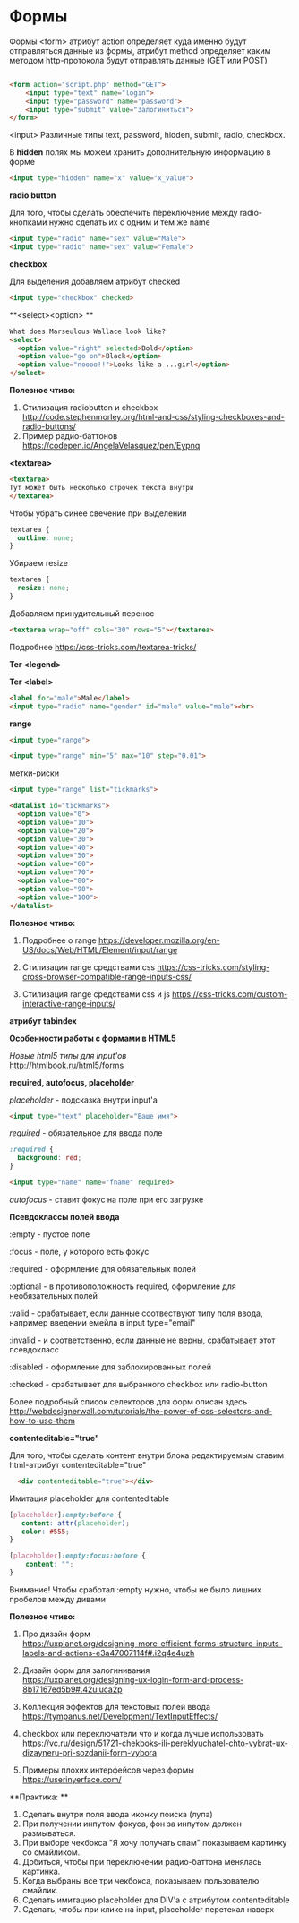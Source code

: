 # Формы

Формы
&lt;form&gt; атрибут action определяет куда именно будут отправляться данные из формы, атрибут method определяет каким методом http-протокола будут отправлять данные (GET или POST)

```html

<form action="script.php" method="GET">
    <input type="text" name="login">
    <input type="password" name="password">
    <input type="submit" value="Залогиниться">
</form>
```

&lt;input&gt; Различные типы text, password, hidden, submit, radio, checkbox. 

В **hidden** полях мы можем хранить дополнительную информацию в форме
```html
<input type="hidden" name="x" value="x_value">
```
**radio button**

Для того, чтобы сделать обеспечить переключение между radio-кнопками нужно сделать их с одним и тем же name

```html
<input type="radio" name="sex" value="Male">
<input type="radio" name="sex" value="Female">
```

**checkbox**

Для выделения добавляем атрибут checked

```html
<input type="checkbox" checked>
```

**&lt;select&gt;&lt;option&gt;
**

```html
What does Marseulous Wallace look like?
<select>
  <option value="right" selected>Bold</option>
  <option value="go on">Black</option>
  <option value="noooo!!">Looks like a ...girl</option>
</select>
```

**Полезное чтиво:**

1. Стилизация radiobutton и checkbox
http://code.stephenmorley.org/html-and-css/styling-checkboxes-and-radio-buttons/
2. Пример радио-баттонов  
https://codepen.io/AngelaVelasquez/pen/Eypnq



**&lt;textarea&gt;**

```html
<textarea>
Тут может быть несколько строчек текста внутри
</textarea>
```

Чтобы убрать синее свечение при выделении

```css
textarea {
  outline: none;
}
```
Убираем resize

```css
textarea {
  resize: none;
}
```

Добавляем принудительный перенос
```html
<textarea wrap="off" cols="30" rows="5"></textarea>
```

Подробнее
https://css-tricks.com/textarea-tricks/

**Тег &lt;legend&gt;**

**Тег &lt;label&gt;**

```html
<label for="male">Male</label>
<input type="radio" name="gender" id="male" value="male"><br>
```

**range**

```html
<input type="range">
```

```html
<input type="range" min="5" max="10" step="0.01">
```

метки-риски

```html
<input type="range" list="tickmarks">

<datalist id="tickmarks">
  <option value="0">
  <option value="10">
  <option value="20">
  <option value="30">
  <option value="40">
  <option value="50">
  <option value="60">
  <option value="70">
  <option value="80">
  <option value="90">
  <option value="100">
</datalist>
```

**Полезное чтиво:**

1. Подробнее о range https://developer.mozilla.org/en-US/docs/Web/HTML/Element/input/range

2. Стилизация range средствами css
https://css-tricks.com/styling-cross-browser-compatible-range-inputs-css/

3. Стилизация range средствами css и js 
https://css-tricks.com/custom-interactive-range-inputs/


**атрибут tabindex**

**Особенности работы с формами в HTML5**

*Новые html5 типы для input'ов*<BR>
http://htmlbook.ru/html5/forms


**required, autofocus, placeholder**

*placeholder* - подсказка внутри input'a

```html
<input type="text" placeholder="Ваше имя">
```

*required* - обязательное для ввода поле

```css
:required {
  background: red;
}
```

```html
<input type="name" name="fname" required>
```

*autofocus* - ставит фокус на поле при его загрузке

**Псевдоклассы полей ввода**

:empty - пустое поле  

:focus - поле, у которого есть фокус  

:required - оформление для обязательных полей  

:optional - в противоположность required, оформление для необязательных полей  

:valid - срабатывает, если данные соотвествуют типу поля ввода, например введении емейла в input type="email"  

:invalid - и соответственно, если данные не верны, срабатывает этот псевдокласс  

:disabled - оформление для заблокированных полей  

:checked - срабатывает для выбранного checkbox или radio-button

Более подробный список селекторов для форм описан здесь
http://webdesignerwall.com/tutorials/the-power-of-css-selectors-and-how-to-use-them

**contenteditable="true"**

Для того, чтобы сделать контент внутри блока редактируемым ставим html-атрибут contenteditable="true"

```html
  <div contenteditable="true"></div>
```

Имитация placeholder для contenteditable

```css
[placeholder]:empty:before {
   content: attr(placeholder);
   color: #555; 
}

[placeholder]:empty:focus:before {
   	content: "";
}
```

Внимание! Чтобы сработал :empty нужно, чтобы не было лишних пробелов между дивами


**Полезное чтиво:**

1. Про дизайн форм  
https://uxplanet.org/designing-more-efficient-forms-structure-inputs-labels-and-actions-e3a47007114f#.i2q4e4uzh
2. Дизайн форм для залогинивания  
https://uxplanet.org/designing-ux-login-form-and-process-8b17167ed5b9#.42uiuca2p
3. Коллекция эффектов для текстовых полей ввода  
https://tympanus.net/Development/TextInputEffects/
4. checkbox или переключатели что и когда лучше использовать  
https://vc.ru/design/51721-chekboks-ili-pereklyuchatel-chto-vybrat-ux-dizayneru-pri-sozdanii-form-vybora

5. Примеры плохих интерфейсов через формы
https://userinyerface.com/

**Практика: **

1. Сделать внутри поля ввода иконку поиска (лупа)
2. При получении инпутом фокуса, фон за инпутом должен размываться.
3. При выборе чекбокса "Я хочу получать спам" показываем картинку со смайликом.
4. Добиться, чтобы при переключении радио-баттона менялась картинка.
5. Когда выбраны все три чекбокса, показываем пользователю смайлик.
6. Сделать имитацию placeholder для DIV'a с атрибутом contenteditable
7. Сделать, чтобы при клике на input, placeholder перетекал наверх